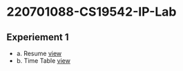# 220701088-CS19542-IP-Lab

## Experiement 1
- a. Resume [view](https://harshiniakshaya.github.io/220701088-CS19542-IP-Lab/Exp-1/a-Resume/index.html)
- b. Time Table [view](https://harshiniakshaya.github.io/220701088-CS19542-IP-Lab/Exp-1/b-Time-Table/index.html)
